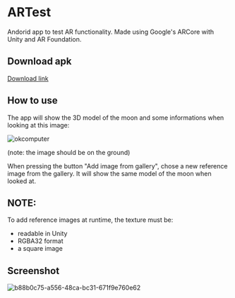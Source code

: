 # ARTest
Andorid app to test AR functionality.
Made using Google's ARCore with Unity and AR Foundation.


## Download apk
[Download link](https://github.com/danielenapo/ARTest/releases/download/0.1/ARtest.apk)

## How to use
The app will show the 3D model of the moon and some informations when looking at this image:

![okcomputer](https://user-images.githubusercontent.com/33985608/152558321-0503d92a-2b4f-4754-99b0-4e2234462aa2.jpg ) 

(note: the image should be on the ground)

When pressing the button "Add image from gallery", chose a new reference image from the gallery. It will show the same model of the moon when looked at.

## NOTE:
To add reference images at runtime, the texture must be:
- readable in Unity
- RGBA32 format
- a square image

## Screenshot
![b88b0c75-a556-48ca-bc31-671f9e760e62](https://user-images.githubusercontent.com/33985608/152707862-088989cc-e58a-459d-a942-bbafab51e514.jpg)
